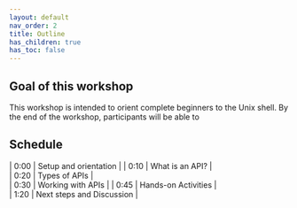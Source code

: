 ```yaml
---
layout: default
nav_order: 2
title: Outline
has_children: true
has_toc: false
---
```


## Goal of this workshop

This workshop is intended to orient complete beginners to the Unix shell. By the end of the workshop, participants will be able to

## Schedule

| 0:00 | Setup and orientation |
| 0:10  | What is an API? |     
| 0:20  | Types of APIs  |  
| 0:30 | Working with APIs |
| 0:45 | Hands-on Activities |     
| 1:20 | Next steps and Discussion |
